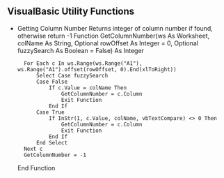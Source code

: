 ## VisualBasic Utility Functions

- Getting Column Number
Returns integer of column number if found, otherwise return -1
    Function GetColumnNumber(ws As Worksheet, colName As String, Optional rowOffset As Integer = 0, Optional fuzzySearch As Boolean = False) As Integer
        
        For Each c In ws.Range(ws.Range("A1"), ws.Range("A1").offset(rowOffset, 0).End(xlToRight))
            Select Case fuzzySearch
            Case False
                If c.Value = colName Then
                    GetColumnNumber = c.Column
                    Exit Function
                End If
            Case True
                If InStr(1, c.Value, colName, vbTextCompare) <> 0 Then
                    GetColumnNumber = c.Column
                    Exit Function
                End If
            End Select
        Next c
        GetColumnNumber = -1
    End Function